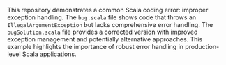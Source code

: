 This repository demonstrates a common Scala coding error: improper exception handling. The `bug.scala` file shows code that throws an `IllegalArgumentException` but lacks comprehensive error handling.  The `bugSolution.scala` file provides a corrected version with improved exception management and potentially alternative approaches. This example highlights the importance of robust error handling in production-level Scala applications.